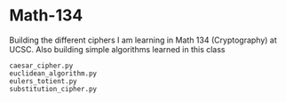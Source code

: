 # Math-134
Building the different ciphers I am learning in Math 134 (Cryptography) at UCSC. 
Also building simple algorithms learned in this class
```
caesar_cipher.py
euclidean_algorithm.py
eulers_totient.py
substitution_cipher.py
```
